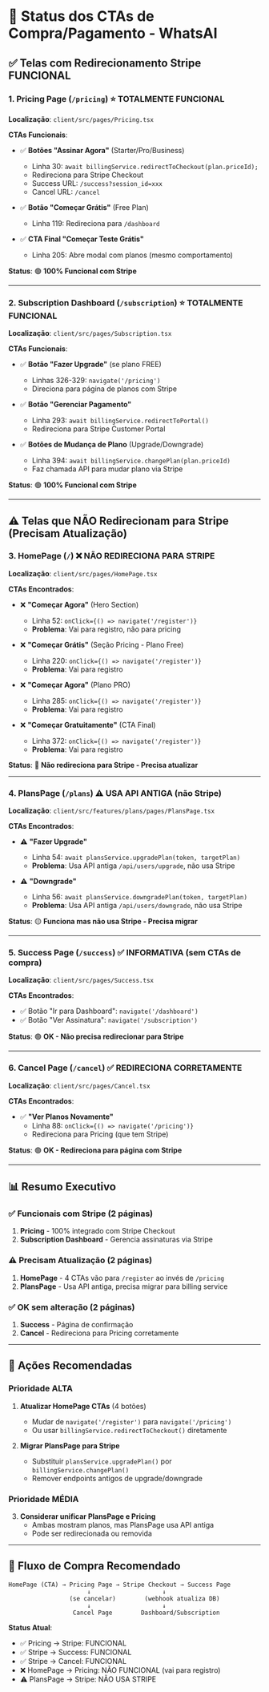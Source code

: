 # 🛒 Status dos CTAs de Compra/Pagamento - WhatsAI

## ✅ Telas com Redirecionamento Stripe FUNCIONAL

### 1. **Pricing Page** (`/pricing`) ⭐ **TOTALMENTE FUNCIONAL**
**Localização**: `client/src/pages/Pricing.tsx`

**CTAs Funcionais**:
- ✅ **Botões "Assinar Agora"** (Starter/Pro/Business)
  - Linha 30: `await billingService.redirectToCheckout(plan.priceId);`
  - Redireciona para Stripe Checkout
  - Success URL: `/success?session_id=xxx`
  - Cancel URL: `/cancel`

- ✅ **Botão "Começar Grátis"** (Free Plan)
  - Linha 119: Redireciona para `/dashboard`
  
- ✅ **CTA Final "Começar Teste Grátis"**
  - Linha 205: Abre modal com planos (mesmo comportamento)

**Status**: 🟢 **100% Funcional com Stripe**

---

### 2. **Subscription Dashboard** (`/subscription`) ⭐ **TOTALMENTE FUNCIONAL**
**Localização**: `client/src/pages/Subscription.tsx`

**CTAs Funcionais**:
- ✅ **Botão "Fazer Upgrade"** (se plano FREE)
  - Linhas 326-329: `navigate('/pricing')`
  - Direciona para página de planos com Stripe

- ✅ **Botão "Gerenciar Pagamento"**
  - Linha 293: `await billingService.redirectToPortal()`
  - Redireciona para Stripe Customer Portal

- ✅ **Botões de Mudança de Plano** (Upgrade/Downgrade)
  - Linha 394: `await billingService.changePlan(plan.priceId)`
  - Faz chamada API para mudar plano via Stripe

**Status**: 🟢 **100% Funcional com Stripe**

---

## ⚠️ Telas que NÃO Redirecionam para Stripe (Precisam Atualização)

### 3. **HomePage** (`/`) ❌ **NÃO REDIRECIONA PARA STRIPE**
**Localização**: `client/src/pages/HomePage.tsx`

**CTAs Encontrados**:
- ❌ **"Começar Agora"** (Hero Section)
  - Linha 52: `onClick={() => navigate('/register')}`
  - **Problema**: Vai para registro, não para pricing

- ❌ **"Começar Grátis"** (Seção Pricing - Plano Free)
  - Linha 220: `onClick={() => navigate('/register')}`
  - **Problema**: Vai para registro

- ❌ **"Começar Agora"** (Plano PRO)
  - Linha 285: `onClick={() => navigate('/register')}`
  - **Problema**: Vai para registro

- ❌ **"Começar Gratuitamente"** (CTA Final)
  - Linha 372: `onClick={() => navigate('/register')}`
  - **Problema**: Vai para registro

**Status**: 🔴 **Não redireciona para Stripe - Precisa atualizar**

---

### 4. **PlansPage** (`/plans`) ⚠️ **USA API ANTIGA (não Stripe)**
**Localização**: `client/src/features/plans/pages/PlansPage.tsx`

**CTAs Encontrados**:
- ⚠️ **"Fazer Upgrade"**
  - Linha 54: `await plansService.upgradePlan(token, targetPlan)`
  - **Problema**: Usa API antiga `/api/users/upgrade`, não usa Stripe
  
- ⚠️ **"Downgrade"**
  - Linha 56: `await plansService.downgradePlan(token, targetPlan)`
  - **Problema**: Usa API antiga `/api/users/downgrade`, não usa Stripe

**Status**: 🟡 **Funciona mas não usa Stripe - Precisa migrar**

---

### 5. **Success Page** (`/success`) ✅ **INFORMATIVA (sem CTAs de compra)**
**Localização**: `client/src/pages/Success.tsx`

**CTAs Encontrados**:
- ✅ Botão "Ir para Dashboard": `navigate('/dashboard')`
- ✅ Botão "Ver Assinatura": `navigate('/subscription')`

**Status**: 🟢 **OK - Não precisa redirecionar para Stripe**

---

### 6. **Cancel Page** (`/cancel`) ✅ **REDIRECIONA CORRETAMENTE**
**Localização**: `client/src/pages/Cancel.tsx`

**CTAs Encontrados**:
- ✅ **"Ver Planos Novamente"**
  - Linha 88: `onClick={() => navigate('/pricing')}`
  - Redireciona para Pricing (que tem Stripe)

**Status**: 🟢 **OK - Redireciona para página com Stripe**

---

## 📊 Resumo Executivo

### ✅ Funcionais com Stripe (2 páginas)
1. **Pricing** - 100% integrado com Stripe Checkout
2. **Subscription Dashboard** - Gerencia assinaturas via Stripe

### ⚠️ Precisam Atualização (2 páginas)
1. **HomePage** - 4 CTAs vão para `/register` ao invés de `/pricing`
2. **PlansPage** - Usa API antiga, precisa migrar para billing service

### ✅ OK sem alteração (2 páginas)
1. **Success** - Página de confirmação
2. **Cancel** - Redireciona para Pricing corretamente

---

## 🔧 Ações Recomendadas

### Prioridade ALTA
1. **Atualizar HomePage CTAs** (4 botões)
   - Mudar de `navigate('/register')` para `navigate('/pricing')`
   - Ou usar `billingService.redirectToCheckout()` diretamente

2. **Migrar PlansPage para Stripe**
   - Substituir `plansService.upgradePlan()` por `billingService.changePlan()`
   - Remover endpoints antigos de upgrade/downgrade

### Prioridade MÉDIA
3. **Considerar unificar PlansPage e Pricing**
   - Ambas mostram planos, mas PlansPage usa API antiga
   - Pode ser redirecionada ou removida

---

## 🎯 Fluxo de Compra Recomendado

```
HomePage (CTA) → Pricing Page → Stripe Checkout → Success Page
                      ↓                    ↓
                 (se cancelar)        (webhook atualiza DB)
                      ↓                    ↓
                  Cancel Page        Dashboard/Subscription
```

**Status Atual**: 
- ✅ Pricing → Stripe: FUNCIONAL
- ✅ Stripe → Success: FUNCIONAL
- ✅ Stripe → Cancel: FUNCIONAL
- ❌ HomePage → Pricing: NÃO FUNCIONAL (vai para registro)
- ⚠️ PlansPage → Stripe: NÃO USA STRIPE

